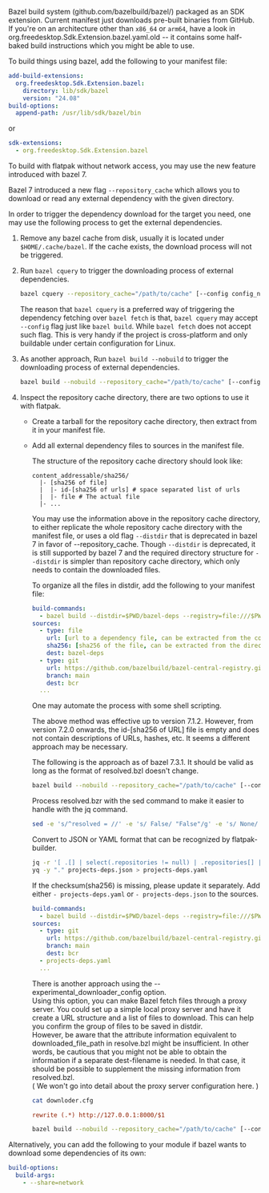 Bazel build system (github.com/bazelbuild/bazel/) packaged as an SDK extension.
Current manifest just downloads pre-built binaries from GitHub.
If you're on an architecture other than `x86_64` or `arm64`, have a look in org.freedesktop.Sdk.Extension.bazel.yaml.old -- it contains some half-baked build instructions which you might be able to use.

To build things using bazel, add the following to your manifest file:

```yaml
add-build-extensions:
  org.freedesktop.Sdk.Extension.bazel:
    directory: lib/sdk/bazel
    version: "24.08"
build-options:
  append-path: /usr/lib/sdk/bazel/bin
```
or
```yaml
sdk-extensions:
  - org.freedesktop.Sdk.Extension.bazel
```

To build with flatpak without network access, you may use the new feature introduced with bazel 7.

Bazel 7 introduced a new flag `--repository_cache` which allows you to download or read any external dependency with the given directory.

In order to trigger the dependency download for the target you need, one may use the following process to get the external dependencies.

1. Remove any bazel cache from disk, usually it is located under `$HOME/.cache/bazel`. If the cache exists, the download process will not be triggered.

1. Run `bazel cquery` to trigger the downloading process of external dependencies.
    ```bash
    bazel cquery --repository_cache="/path/to/cache" [--config config_name] --experimental_repository_resolved_file=resolved.bzl //path/to/target:name
    ```
   The reason that `bazel cquery` is a preferred way of triggering the dependency fetching over `bazel fetch` is that, `bazel cquery` may accept `--config` flag just like `bazel build`. While `bazel fetch` does not accept such flag. This is very handy if the project is cross-platform and only buildable under certain configuration for Linux.

1. As another approach, Run `bazel build --nobuild` to trigger the downloading process of external dependencies.
    ```bash
    bazel build --nobuild --repository_cache="/path/to/cache" [--config config_name] --experimental_repository_resolved_file=resolved.bzl //path/to/target1:name //path/to/target2:name ..
    ```

1. Inspect the repository cache directory, there are two options to use it with flatpak.

   - Create a tarball for the repository cache directory, then extract from it in your manifest file.

   - Add all external dependency files to sources in the manifest file.

     The structure of the repository cache directory should look like:

     ```
     content_addressable/sha256/
       |- [sha256 of file]
       |  |- id-[sha256 of urls] # space separated list of urls
       |  |- file # The actual file
       |- ...
     ```

     You may use the information above in the repository cache directory, to either replicate the whole repository cache directory with the manifest file, or uses a old flag `--distdir` that is deprecated in bazel 7 in favor of --repository_cache. Though `--distdir` is deprecated, it is still supported by bazel 7 and the required directory structure for `--distdir` is simpler than repository cache directory, which only needs to contain the downloaded files.

     To organize all the files in distdir, add the following to your manifest file:

     ```yaml
     build-commands:
       - bazel build --distdir=$PWD/bazel-deps --registry=file:///$PWD/bcr //path/to/target:name
     sources:
       - type: file
         url: [url to a dependency file, can be extracted from the content of id-* files from the repository cache directory]
         sha256: [sha256 of the file, can be extracted from the directory name under repository cache directory]
         dest: bazel-deps
       - type: git
         url: https://github.com/bazelbuild/bazel-central-registry.git
         branch: main
         dest: bcr
       ...
     ```

     One may automate the process with some shell scripting.

     The above method was effective up to version 7.1.2. However, from version 7.2.0 onwards, the id-[sha256 of URL] file is empty and does not contain descriptions of URLs, hashes, etc. It seems a different approach may be necessary.

     The following is the approach as of bazel 7.3.1. It should be valid as long as the format of resolved.bzl doesn't change.
     ```sh
     bazel build --nobuild --repository_cache="/path/to/cache" [--config config_name] --experimental_repository_resolved_file=resolved.bzl //path/to/target1:name //path/to/target2:name ..
     ```
     Process resolved.bzr with the sed command to make it easier to handle with the jq command.
     ```sh
     sed -e 's/^resolved = //' -e 's/ False/ "False"/g' -e 's/ None/ "None"/g' resolved.bzl > resolved.json
     ```
     Convert to JSON or YAML format that can be recognized by flatpak-builder.
     ```sh
     jq -r '[ .[] | select(.repositories != null) | .repositories[] | select(.attributes.name != null) | select(.rule_class != null) | { url: ( if .attributes.url == "" then ( .attributes.urls[0] // "") else (.attributes.url // (.attributes.urls[0] // "")) end ), sha256: ( .attributes.sha256 // "" ), downloaded_file_path: ( .attributes.downloaded_file_path // null ), } | select(.url != "") | { type: "file", url: .url, dest: "bazel-deps", } + ( if .downloaded_file_path != "" and .downloaded_file_path != null then { "dest-filename": .downloaded_file_path, } else {} end ) + { sha256: .sha256, } ]' resolved.json > projects-deps.json
     yq -y "." projects-deps.json > projects-deps.yaml
     ```
     If the checksum(sha256) is missing, please update it separately.
     Add either `- projects-deps.yaml` or `- projects-deps.json` to the sources.
     ```yaml
     build-commands:
       - bazel build --distdir=$PWD/bazel-deps --registry=file:///$PWD/bcr //path/to/target:name
     sources:
       - type: git
         url: https://github.com/bazelbuild/bazel-central-registry.git
         branch: main
         dest: bcr
       - projects-deps.yaml
       ...
     ```

     There is another approach using the --experimental_downloader_config option.  
     Using this option, you can make Bazel fetch files through a proxy server. You could set up a simple local proxy server and have it create a URL structure and a list of files to download. This can help you confirm the group of files to be saved in distdir.  
     However, be aware that the attribute information equivalent to downloaded_file_path in resolve.bzl might be insufficient. In other words, be cautious that you might not be able to obtain the information if a separate dest-filename is needed. In that case, it should be possible to supplement the missing information from resolved.bzl.  
     ( We won't go into detail about the proxy server configuration here. )

     ```sh
     cat downloder.cfg
     ```
     ```txt:downloader.cfg
     rewrite (.*) http://127.0.0.1:8000/$1
     ```
     ```sh
     bazel build --nobuild --repository_cache="/path/to/cache" [--config config_name] --experimental_downloader_config=downloader.cfg --experimental_repository_resolved_file=resolved.bzl //path/to/target1:name //path/to/target2:name ..
     ```


Alternatively, you can add the following to your module if bazel wants to download some dependencies of its own:

```yaml
build-options:
  build-args:
    - --share=network
```
